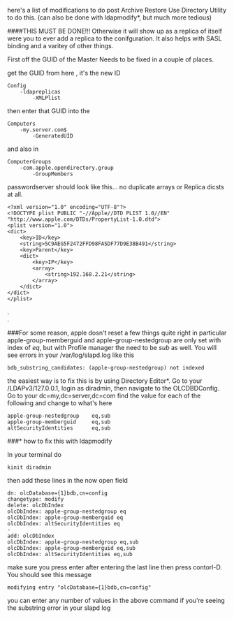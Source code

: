 here's a list of modifications to do post Archive Restore
Use Directory Utility to do this. (can also be done with ldapmodify*, but much more tedious)

####THIS MUST BE DONE!!!
Otherwise it will show up as a replica of itself were you to ever add a replica to the conifguration.
It also helps with SASL binding and a varitey of other things.

First off the GUID of the Master Needs to be fixed in a couple of places.

get the GUID from  here , it's the new ID

	Config
		-ldapreplicas
			-XMLPlist

then enter that GUID into the

	Computers  
		-my.server.com$
			-GeneratedUID

and also in 

	ComputerGroups
		-com.apple.opendirectory.group
			-GroupMembers


passwordserver should look like this... no duplicate arrays or Replica dicsts at all.

	<?xml version="1.0" encoding="UTF-8"?>
	<!DOCTYPE plist PUBLIC "-//Apple//DTD PLIST 1.0//EN" "http://www.apple.com/DTDs/PropertyList-1.0.dtd">
	<plist version="1.0">
	<dict>
		<key>ID</key>
		<string>5C9AEG5F2472FFD98FASDF77D9E38B491</string>
		<key>Parent</key>
		<dict>
			<key>IP</key>
			<array>
				<string>192.168.2.21</string>
			</array>
		</dict>
	</dict>
	</plist>
.  
.  

###For some reason, apple dosn't reset a few things quite right
in particular apple-group-memberguid and apple-group-nestedgroup are only set with index of *eq*, but with Profile manager the need to be *sub* as well.  You will see errors in your /var/log/slapd.log like this

	bdb_substring_candidates: (apple-group-nestedgroup) not indexed

the easiest way is to fix this is by using Directory Editor*.  Go to your /LDAPv3/127.0.0.1, login as diradmin, then navigate to the OLCDBDConfig.  Go to your dc=my,dc=server,dc=com  find the value for each of the following and change to what's here

	apple-group-nestedgroup    eq,sub
	apple-group-memberguid     eq,sub
	altSecurityIdentities      eq,sub




###* how to fix this with ldapmodify

In your terminal do

	kinit diradmin

then add these lines in the now open field

	dn: olcDatabase={1}bdb,cn=config
	changetype: modify
	delete: olcDbIndex
	olcDbIndex: apple-group-nestedgroup eq
	olcDbIndex: apple-group-memberguid eq
	olcDbIndex: altSecurityIdentities eq
	-
	add: olcDbIndex
	olcDbIndex: apple-group-nestedgroup eq,sub
	olcDbIndex: apple-group-memberguid eq,sub
	olcDbIndex: altSecurityIdentities eq,sub

make sure you press enter after entering the last line then
press contorl-D. You should see this message

	modifying entry "olcDatabase={1}bdb,cn=config"

you can enter any number of values in the above command if you're seeing the substring error in your slapd log

